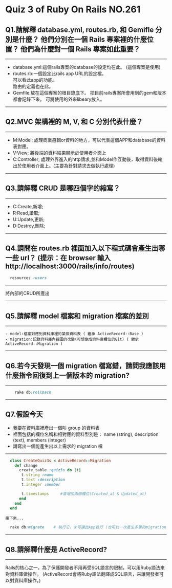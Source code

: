 # Quiz 3 of Ruby On Rails NO.261 
## Q1.請解釋 database.yml, routes.rb, 和 Gemifle 分別是什麼？ 他們分別在一個 Rails 專案裡的什麼位置？ 他們為什麼對一個 Rails 專案如此重要？
---
  - database.yml:這個rails專案的database的設定均在此。
  				(這個專案是使用)
  - routes.rb:一個設定此rails app URL的設定檔。   
			  可以看此app的功能。   
			  路由的定義也在此。   
  - Gemfile:放在這個專案的根目錄底下。
  			把目前rails專案所會用到的gem和版本都會記錄下來。
  			可將使用的外來libeary放入。

***

## Q2.MVC 架構裡的 M, V, 和 C 分別代表什麼？
---
  - M:Model; 處理商業邏輯or資料的地方，可以代表這個APP和database的資料表對應。
  - V:View; 將後端的資料結果顯示於使用者介面上 
  - C:Controller; 處理外界進入的http請求,並和Model作互動後，取得資料後輸出於使用者介面上。(主要為針對請求去做執行處理)
***

## Q3.請解釋 CRUD 是哪四個字的縮寫？
---
  - C:Create,新增;
  - R:Read,讀取;
  - U:Update,更新;
  - D:Destroy,刪除;

***

## Q4.請問在 routes.rb 裡面加入以下程式碼會產生出哪一些 url？ (提示：在 browser 輸入http://localhost:3000/rails/info/routes)
```ruby
  resources :users
```
---
將內部的CRUD所產出
***

## Q5.請解釋 model 檔案和 migration 檔案的差別
---
	- model:檔案對應到資料庫裡的某個資料表 ( 繼承 ActiveRecord::Base )
	- migration:記錄資料庫內藍圖的改變(可想像成資料庫欄位的Git) ( 繼承 ActiveRecord::Migration )
***

## Q6.若今天發現一個 migration 檔寫錯，請問我應該用什麼指令回復到上一個版本的 migration?
---
```ruby
	rake db:rollback
```
***

## Q7.假設今天
  - 我要在資料庫裡產出一個叫 group 的資料表
  - 裡面包括的欄位名稱和相對應的資料型別是： name (string), description (text), members (integer)
  - 請寫出一個能產生出以上需求的 migration 檔
---
```ruby
  class CreateQuiz3s < ActiveRecord::Migration
  	def change
  	  create_table :quiz3s do |t|
  	   t.string :name
  	   t.text :description
  	   t.integer :member

  	   t.timestamps     #會增加兩個欄位(Created_at & Updated_at)
  	  end
  	end
  end
```
	接下來...
```ruby
  rake db:migrate    # 執行它，才可讓此App執行 (也可以一次產生多筆的migration，再執行它，會對migration依時間順序作讀取)
```
***

## Q8.請解釋什麼是 ActiveRecord?
---
  Rails的核心之一，為了保護開發者不用再受SQL語言的限制，可以用Ruby語法來對資料庫做操作。
  (ActiveRecord會將Ruby語法翻譯成SQL語言，來讓開發者可以對資料庫操作。)